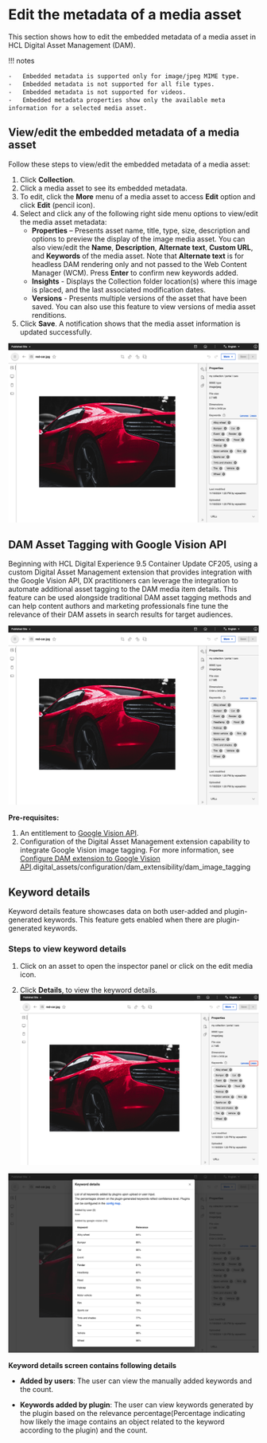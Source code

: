 # Edit the metadata of a media asset

This section shows how to edit the embedded metadata of a media asset in HCL Digital Asset Management \(DAM\).

!!! notes

    -   Embedded metadata is supported only for image/jpeg MIME type.
    -   Embedded metadata is not supported for all file types.
    -   Embedded metadata is not supported for videos.
    -   Embedded metadata properties show only the available meta information for a selected media asset.

## View/edit the embedded metadata of a media asset

Follow these steps to view/edit the embedded metadata of a media asset:

1.  Click **Collection**.
2.  Click a media asset to see its embedded metadata.
3.  To edit, click the **More** menu of a media asset to access **Edit** option and click **Edit** \(pencil icon\).
4.  Select and click any of the following right side menu options to view/edit the media asset metadata:
    -   **Properties** – Presents asset name, title, type, size, description and options to preview the display of the image media asset. You can also view/edit the **Name**, **Description**, **Alternate text**, **Custom URL**, and **Keywords** of the media asset. Note that **Alternate text** is for headless DAM rendering only and not passed to the Web Content Manager (WCM). Press **Enter** to confirm new keywords added.
    -   **Insights** - Displays the Collection folder location\(s\) where this image is placed, and the last associated modification dates.
    -   **Versions** - Presents multiple versions of the asset that have been saved. You can also use this feature to view versions of media asset renditions.
5.  Click **Save**. A notification shows that the media asset information is updated successfully.

![View and edit media asset keywords](../../../../../images/View_and_edit_media_asset_keywords.png)

## DAM Asset Tagging with Google Vision API

Beginning with HCL Digital Experience 9.5 Container Update CF205, using a custom  Digital Asset Management extension that provides integration with the Google Vision API, DX practitioners can leverage the integration to automate additional asset tagging to the DAM media item details. This feature can be used alongside traditional DAM asset tagging methods and can help content authors and marketing professionals fine tune the relevance of their DAM assets in search results for target audiences.  

![Leverage integration with Google Vision API image tagging on DAM assets](../../../../../images/View_and_edit_media_asset_keywords.png)

**Pre-requisites:**

1. An entitlement to [Google Vision API](https://cloud.google.com/vision/docs/detect-labels-image-api). 
2. Configuration of the Digital Asset Management extension capability to integrate Google Vision image tagging. For more information, see [Configure DAM extension to Google Vision API](../../../configuration/dam_extensibility/dam_image_tagging.md).digital_assets/configuration/dam_extensibility/dam_image_tagging

## Keyword details

Keyword details feature showcases data on both user-added and plugin-generated keywords. This feature gets enabled when there are plugin-generated keywords.

### Steps to view keyword details

1. Click on an asset to open the inspector panel or click on the edit media icon.

2. Click **Details**, to view the keyword details.
![Keyword details](../../../../../images/dam_keyword_details.png)

![Keyword screen](../../../../../images/dam_keyword_screen.png)

**Keyword details screen contains following details**

- **Added by users**: The user can view the manually added keywords and the count.

- **Keywords added by plugin**: The user can view keywords generated by the plugin based on the relevance percentage(Percentage indicating how likely the image contains an object related to the keyword according to the plugin) and the count.


